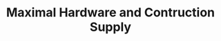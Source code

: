 ---
title: "Maximal Hardware and Contruction Supply"
url: /binan/maximal-hardware-and-contruction-supply/
shop: hardware
---